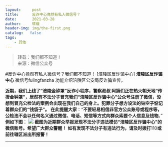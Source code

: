 ```yaml
---
layout:     post
title:      反诈中心竟然有私人微信号？
date:       2021-03-28
author:     转载
header-img: img/the-first.png
catalog:   false
tags:
    - 其他
---
```


<blockquote><p>转载：​我们都不知道！<br>
来源：微信公众号</p></blockquote>

#反诈中心竟然有私人微信号？​我们都不知道！
[涪陵区反诈骗中心]
**涪陵区反诈骗中心**
微信号fulingfanzha
功能介绍涪陵区公安局反诈骗宣传。

**近期，我们上线了“涪陵金钟罩”反诈小程序，警察叔叔
阿姨们正在热火朝天地“传授金钟罩”，居然有不法分子冒充我们“涪陵区反诈骗中心”公众号注册了微信，没想到冒充公检法的案例会出现在我们自己的身上。犯罪分子想方设法的钻空子惦记着群众们的“钱袋子”。**
**在此提醒大家**：“**不要轻易相信非官方公众账号或程序等，公检法不会以任何名义通过微信、电话、短信等方式向群众索要个人信息及钱物**。”
**例如下图**：
![]({{site.baseurl}}/postimg/nM8NWwbNctiaibyiatriamQyMlgrVGzD53v6y5nzdVLTJPuI4xSxWepLNlicGicuoq3PEj83uWcogKnENOWaia0gLG13g.png)
**截图为近期群众举报发现不法分子违法模仿“涪陵区反诈骗中心”的微信账号。希望广大群众警醒！**
****如有发现不法分子有违法行为，请及时拨打****110****或前往辖区派出所报警！****
****
